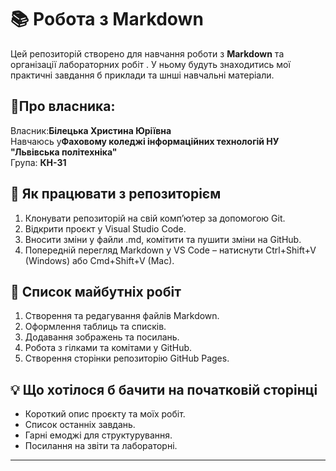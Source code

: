 # :books: Робота з Markdown
Цей репозиторій  створено для навчання роботи з **Markdown** та організації лабораторних робіт .
У ньому будуть знаходитись мої практичні завдання б приклади та шнші навчальні матеріали.  

## :woman:Про власника:  
Власник:**Білецька Христина Юріївна**  
Навчаюсь у**Фаховому коледжі інформаційних технологій  НУ "Львівська політехніка"**  
Група: **КН-31**

## 📝 Як працювати з репозиторієм
1. Клонувати репозиторій на свій комп’ютер за допомогою Git.
2. Відкрити проєкт у Visual Studio Code.
3. Вносити зміни у файли .md, комітити та пушити зміни на GitHub.
4. Попередній перегляд Markdown у VS Code – натиснути Ctrl+Shift+V (Windows) або Cmd+Shift+V (Mac).

## 🔢 Список майбутніх робіт
1. Створення та редагування файлів Markdown.
2. Оформлення таблиць та списків.
3. Додавання зображень та посилань.
4. Робота з гілками та комітами у GitHub.
5. Створення сторінки репозиторію GitHub Pages.

## 💡 Що хотілося б бачити на початковій сторінці
- Короткий опис проєкту та моїх робіт.
- Список останніх завдань.
- Гарні емоджі для структурування.
- Посилання на звіти та лабораторні.

---






